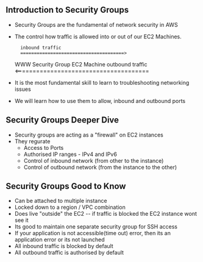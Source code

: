 ## Introduction to Security Groups
- Security Groups are the fundamental of network security in AWS
- The control how traffic is allowed into or out of our EC2 Machines.

        inbound traffic
        ======================================>
    WWW                       Security Group      EC2 Machine
        outbound traffic
        <======================================

- It is the most fundamental skill to learn to troubleshooting networking issues
- We will learn how to use them to allow, inbound and outbound ports


## Security Groups Deeper Dive
- Security groups are acting as a "firewall" on EC2 instances
- They regurate
  - Access to Ports
  - Authorised IP ranges - IPv4 and IPv6
  - Control of inbound network (from other to the instance)
  - Control of outbound network (from the instance to the other)

## Security Groups Good to Know
- Can be attached to multiple instance
- Locked down to a region / VPC combination
- Does live "outside" the EC2 -- if traffic is blocked the EC2 instance wont see it
- Its good to maintain one separate security group for SSH access
- If your application is not accessible(time out) error, then its an application error or its not launched
- All inbound traffic is blocked by default
- All outbound traffic is authorised by default
